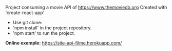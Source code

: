 Project consuming a movie API of https://www.themoviedb.org
Created with 'create-react-app'
* Use git clone: 
 * 'npm install' in the project repository. 
 * 'npm start' to run the project.
 
 **Online exemple:**
 https://site-api-filme.herokuapp.com/




